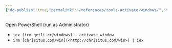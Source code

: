 ```yaml
---
{"dg-publish":true,"permalink":"/references/tools-activate-windows/","tags":["useful"]}
---
```


Open PowerShell (run as Administrator)

- `iex (irm getli.cc/windows) - activate window`
- `irm [chrisitus.com/win](<http://chrisitus.com/win>) | iex`